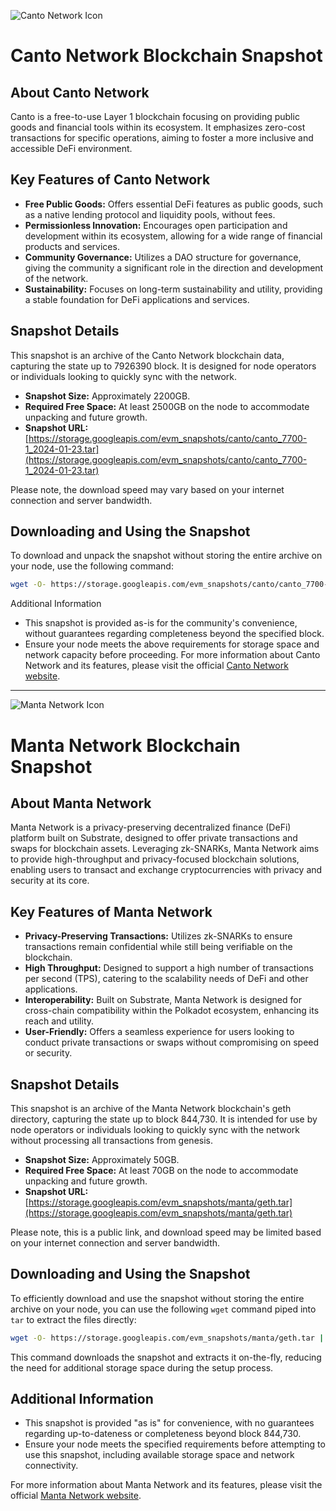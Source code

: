 ![Canto Network Icon](https://canto.io/tokens/canto.svg)

# Canto Network Blockchain Snapshot

## About Canto Network

Canto is a free-to-use Layer 1 blockchain focusing on providing public goods and financial tools within its ecosystem. It emphasizes zero-cost transactions for specific operations, aiming to foster a more inclusive and accessible DeFi environment.

## Key Features of Canto Network

- **Free Public Goods:** Offers essential DeFi features as public goods, such as a native lending protocol and liquidity pools, without fees.
- **Permissionless Innovation:** Encourages open participation and development within its ecosystem, allowing for a wide range of financial products and services.
- **Community Governance:** Utilizes a DAO structure for governance, giving the community a significant role in the direction and development of the network.
- **Sustainability:** Focuses on long-term sustainability and utility, providing a stable foundation for DeFi applications and services.

## Snapshot Details

This snapshot is an archive of the Canto Network blockchain data, capturing the state up to 7926390 block. It is designed for node operators or individuals looking to quickly sync with the network.

- **Snapshot Size:** Approximately 2200GB.
- **Required Free Space:** At least 2500GB on the node to accommodate unpacking and future growth.
- **Snapshot URL:** [https://storage.googleapis.com/evm_snapshots/canto/canto_7700-1_2024-01-23.tar](https://storage.googleapis.com/evm_snapshots/canto/canto_7700-1_2024-01-23.tar)

Please note, the download speed may vary based on your internet connection and server bandwidth.

## Downloading and Using the Snapshot

To download and unpack the snapshot without storing the entire archive on your node, use the following command:

```bash
wget -O- https://storage.googleapis.com/evm_snapshots/canto/canto_7700-1_2024-01-23.tar | tar -xv
```

Additional Information
- This snapshot is provided as-is for the community's convenience, without guarantees regarding completeness beyond the specified block.
- Ensure your node meets the above requirements for storage space and network capacity before proceeding.
For more information about Canto Network and its features, please visit the official [Canto Network website](https://canto.io/).
---------------------------------
![Manta Network Icon](https://manta.network/assets/img/logo.svg)
# Manta Network Blockchain Snapshot

## About Manta Network

Manta Network is a privacy-preserving decentralized finance (DeFi) platform built on Substrate, designed to offer private transactions and swaps for blockchain assets. Leveraging zk-SNARKs, Manta Network aims to provide high-throughput and privacy-focused blockchain solutions, enabling users to transact and exchange cryptocurrencies with privacy and security at its core.

## Key Features of Manta Network

- **Privacy-Preserving Transactions:** Utilizes zk-SNARKs to ensure transactions remain confidential while still being verifiable on the blockchain.
- **High Throughput:** Designed to support a high number of transactions per second (TPS), catering to the scalability needs of DeFi and other applications.
- **Interoperability:** Built on Substrate, Manta Network is designed for cross-chain compatibility within the Polkadot ecosystem, enhancing its reach and utility.
- **User-Friendly:** Offers a seamless experience for users looking to conduct private transactions or swaps without compromising on speed or security.

## Snapshot Details

This snapshot is an archive of the Manta Network blockchain's geth directory, capturing the state up to block 844,730. It is intended for use by node operators or individuals looking to quickly sync with the network without processing all transactions from genesis.

- **Snapshot Size:** Approximately 50GB.
- **Required Free Space:** At least 70GB on the node to accommodate unpacking and future growth.
- **Snapshot URL:** [https://storage.googleapis.com/evm_snapshots/manta/geth.tar](https://storage.googleapis.com/evm_snapshots/manta/geth.tar)

Please note, this is a public link, and download speed may be limited based on your internet connection and server bandwidth.

## Downloading and Using the Snapshot

To efficiently download and use the snapshot without storing the entire archive on your node, you can use the following `wget` command piped into `tar` to extract the files directly:

```bash
wget -O- https://storage.googleapis.com/evm_snapshots/manta/geth.tar | tar -xv
```

This command downloads the snapshot and extracts it on-the-fly, reducing the need for additional storage space during the setup process.

## Additional Information
- This snapshot is provided "as is" for convenience, with no guarantees regarding up-to-dateness or completeness beyond block 844,730.
- Ensure your node meets the specified requirements before attempting to use this snapshot, including available storage space and network connectivity.

For more information about Manta Network and its features, please visit the official [Manta Network website](https://manta.network/).
